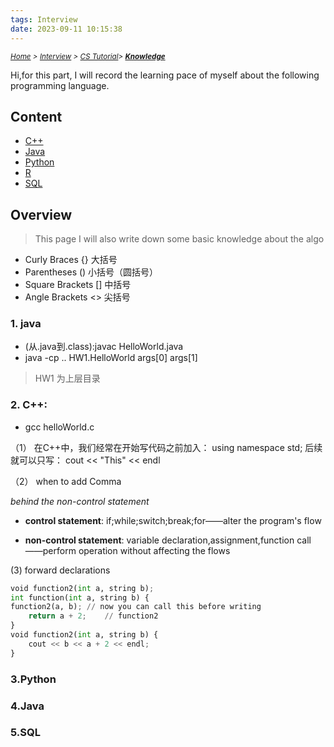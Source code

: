 ```yaml
---
tags: Interview
date: 2023-09-11 10:15:38
---
```


*<small>[Home](/About/index.html) > [Interview](/tags/Interview/index.html) > [CS Tutorial](/2023/09/11/Interview/CS-Tutorial/CS-Tutorial/index.html)> **[Knowledge](/2023/09/11/Interview/CS-Tutorial/Knowledge/Overview/index.html) </small>***



Hi,for this part, I will record the learning pace of myself about the following programming language.

## Content

- [C++](/2023/09/11/Interview/CS-Tutorial/Knowledge/C++/C++/index.html)
- [Java](/2023/09/11/Interview/CS-Tutorial/Knowledge/Java/Java/index.html)
- [Python](/2023/09/11/Interview/CS-Tutorial/Knowledge/Python/Python/index.html)
- [R](/2023/09/11/Interview/CS-Tutorial/Knowledge/R/R/index.html)
- [SQL](/2023/09/11/Interview/CS-Tutorial/Knowledge/SQL/SQL/index.html)


## Overview

> This page I will also write down some basic knowledge about the algo

- Curly Braces	{}	大括号
- Parentheses	()	小括号（圆括号）
- Square Brackets	[]	中括号
- Angle Brackets  <> 尖括号



### 1. java

- (从.java到.class):javac HelloWorld.java
- java -cp .. HW1.HelloWorld args[0] args[1] 
> HW1 为上层目录

### 2. C++:  
- gcc helloWorld.c


（1） 在C++中，我们经常在开始写代码之前加入：
using namespace std;
后续就可以只写：
cout << "This" << endl

（2） when to add Comma

*behind the non-control statement*

- **control statement**: if;while;switch;break;for——alter the program's flow

- **non-control statement**: variable declaration,assignment,function call——perform operation without affecting the flows

(3) forward declarations

```Python
void function2(int a, string b);
int function(int a, string b) {
function2(a, b); // now you can call this before writing
	return a + 2;    // function2
}
void function2(int a, string b) {
	cout << b << a + 2 << endl;
}
```




### 3.Python


### 4.Java



### 5.SQL